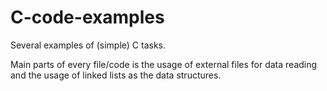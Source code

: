 # C-code-examples
Several examples of (simple) C tasks.

Main parts of every file/code is the usage of external files
for data reading and the usage of linked lists as the data structures.
